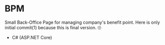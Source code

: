 # BPM

Small Back-Office Page for managing company's benefit point.
Here is only initial commit(1) because this is final version. 🙄

- C# (ASP.NET Core)
